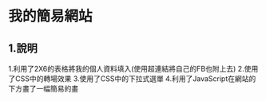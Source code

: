 # 我的簡易網站
 
## 1.說明
  1.利用了2X6的表格將我的個人資料填入(使用超連結將自己的FB也附上去)
  2.使用了CSS中的轉場效果
  3.使用了CSS中的下拉式選單
  4.利用了JavaScript在網站的下方畫了一幅簡易的畫
